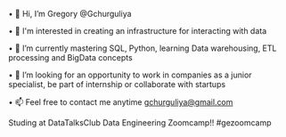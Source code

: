 •	👋 Hi, I’m Gregory @Gchurguliya

•	👀 I'm interested in creating an infrastructure for interacting with data

•	🌱 I’m currently mastering SQL, Python, learning Data warehousing, ETL processing and BigData concepts

•	💞️ I’m looking for an opportunity to work in companies as a junior specialist, be part of internship or collaborate with startups

•	📫 Feel free to contact me anytime gchurguliya@gmail.com 

Studing at DataTalksClub Data Engineering Zoomcamp!! #gezoomcamp 

